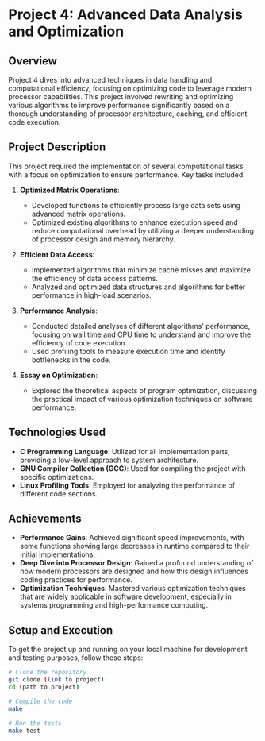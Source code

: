 # Project 4: Advanced Data Analysis and Optimization

## Overview

Project 4 dives into advanced techniques in data handling and computational efficiency, focusing on optimizing code to leverage modern processor capabilities. This project involved rewriting and optimizing various algorithms to improve performance significantly based on a thorough understanding of processor architecture, caching, and efficient code execution.

## Project Description

This project required the implementation of several computational tasks with a focus on optimization to ensure performance. Key tasks included:

1. **Optimized Matrix Operations**:
   - Developed functions to efficiently process large data sets using advanced matrix operations.
   - Optimized existing algorithms to enhance execution speed and reduce computational overhead by utilizing a deeper understanding of processor design and memory hierarchy.

2. **Efficient Data Access**:
   - Implemented algorithms that minimize cache misses and maximize the efficiency of data access patterns.
   - Analyzed and optimized data structures and algorithms for better performance in high-load scenarios.

3. **Performance Analysis**:
   - Conducted detailed analyses of different algorithms' performance, focusing on wall time and CPU time to understand and improve the efficiency of code execution.
   - Used profiling tools to measure execution time and identify bottlenecks in the code.

4. **Essay on Optimization**:
   - Explored the theoretical aspects of program optimization, discussing the practical impact of various optimization techniques on software performance.

## Technologies Used

- **C Programming Language**: Utilized for all implementation parts, providing a low-level approach to system architecture.
- **GNU Compiler Collection (GCC)**: Used for compiling the project with specific optimizations.
- **Linux Profiling Tools**: Employed for analyzing the performance of different code sections.

## Achievements

- **Performance Gains**: Achieved significant speed improvements, with some functions showing large decreases in runtime compared to their initial implementations.
- **Deep Dive into Processor Design**: Gained a profound understanding of how modern processors are designed and how this design influences coding practices for performance.
- **Optimization Techniques**: Mastered various optimization techniques that are widely applicable in software development, especially in systems programming and high-performance computing.

## Setup and Execution

To get the project up and running on your local machine for development and testing purposes, follow these steps:

```bash
# Clone the repository
git clone (link to project)
cd (path to project)

# Compile the code
make

# Run the tests
make test
